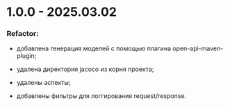 # 1.0.0 - 2025.03.02

### Refactor:

- добавлена генерация моделей с помощью плагина open-api-maven-plugin;

- удалена директория jacoco из корня проекта;

- удалены аспекты;

- добавлены фильтры для логгирования request/response.
